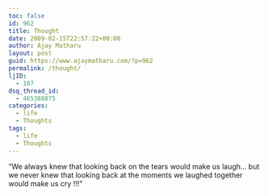 ```yaml
---
toc: false
id: 962
title: Thought
date: 2009-02-15T22:57:22+00:00
author: Ajay Matharu
layout: post
guid: https://www.ajaymatharu.com/?p=962
permalink: /thought/
ljID:
  - 187
dsq_thread_id:
  - 465388875
categories:
  - life
  - Thoughts
tags:
  - life
  - Thoughts
---
```

&#8220;We always knew that looking back on the tears would make us laugh&#8230; but we never knew that looking back at the moments we laughed together would make us cry !!!&#8221;
